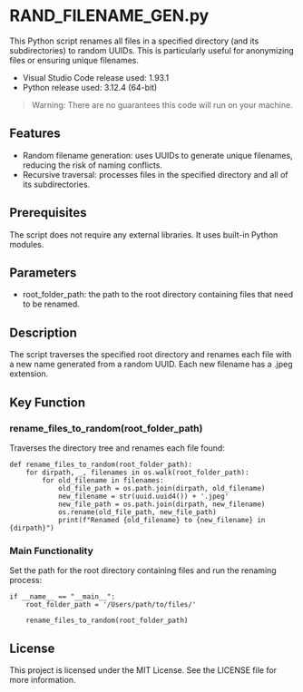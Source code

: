 # RAND_FILENAME_GEN.py
This Python script renames all files in a specified directory (and its subdirectories) to random UUIDs. This is particularly useful for anonymizing files or ensuring unique filenames.

- Visual Studio Code release used: 1.93.1
- Python release used: 3.12.4 (64-bit)
> Warning: There are no guarantees this code will run on your machine.

## Features
- Random filename generation: uses UUIDs to generate unique filenames, reducing the risk of naming conflicts.
- Recursive traversal: processes files in the specified directory and all of its subdirectories.

## Prerequisites
The script does not require any external libraries. It uses built-in Python modules.

## Parameters
- root_folder_path: the path to the root directory containing files that need to be renamed.

## Description
The script traverses the specified root directory and renames each file with a new name generated from a random UUID. Each new filename has a .jpeg extension.

## Key Function
### rename_files_to_random(root_folder_path)
Traverses the directory tree and renames each file found:
```
def rename_files_to_random(root_folder_path):
    for dirpath, _, filenames in os.walk(root_folder_path):
        for old_filename in filenames:
            old_file_path = os.path.join(dirpath, old_filename)
            new_filename = str(uuid.uuid4()) + '.jpeg'
            new_file_path = os.path.join(dirpath, new_filename)
            os.rename(old_file_path, new_file_path)
            print(f"Renamed {old_filename} to {new_filename} in {dirpath}")
```
### Main Functionality
Set the path for the root directory containing files and run the renaming process:
```
if __name__ == "__main__":
    root_folder_path = '/Users/path/to/files/'
    
    rename_files_to_random(root_folder_path)
```
## License
This project is licensed under the MIT License. See the LICENSE file for more information.
